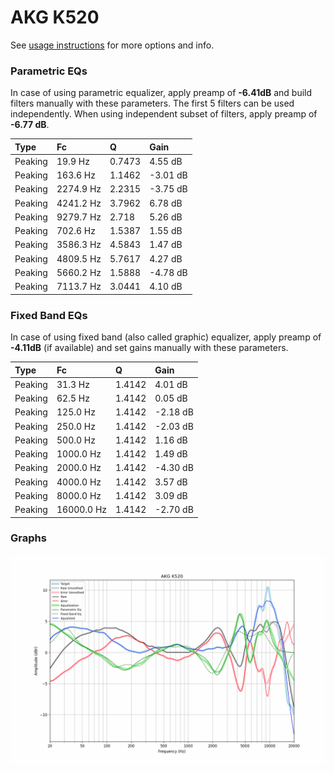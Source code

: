 # AKG K520
See [usage instructions](https://github.com/jaakkopasanen/AutoEq#usage) for more options and info.

### Parametric EQs
In case of using parametric equalizer, apply preamp of **-6.41dB** and build filters manually
with these parameters. The first 5 filters can be used independently.
When using independent subset of filters, apply preamp of **-6.77 dB**.

| Type    | Fc        |      Q | Gain     |
|:--------|:----------|:-------|:---------|
| Peaking | 19.9 Hz   | 0.7473 | 4.55 dB  |
| Peaking | 163.6 Hz  | 1.1462 | -3.01 dB |
| Peaking | 2274.9 Hz | 2.2315 | -3.75 dB |
| Peaking | 4241.2 Hz | 3.7962 | 6.78 dB  |
| Peaking | 9279.7 Hz | 2.718  | 5.26 dB  |
| Peaking | 702.6 Hz  | 1.5387 | 1.55 dB  |
| Peaking | 3586.3 Hz | 4.5843 | 1.47 dB  |
| Peaking | 4809.5 Hz | 5.7617 | 4.27 dB  |
| Peaking | 5660.2 Hz | 1.5888 | -4.78 dB |
| Peaking | 7113.7 Hz | 3.0441 | 4.10 dB  |

### Fixed Band EQs
In case of using fixed band (also called graphic) equalizer, apply preamp of **-4.11dB**
(if available) and set gains manually with these parameters.

| Type    | Fc         |      Q | Gain     |
|:--------|:-----------|:-------|:---------|
| Peaking | 31.3 Hz    | 1.4142 | 4.01 dB  |
| Peaking | 62.5 Hz    | 1.4142 | 0.05 dB  |
| Peaking | 125.0 Hz   | 1.4142 | -2.18 dB |
| Peaking | 250.0 Hz   | 1.4142 | -2.03 dB |
| Peaking | 500.0 Hz   | 1.4142 | 1.16 dB  |
| Peaking | 1000.0 Hz  | 1.4142 | 1.49 dB  |
| Peaking | 2000.0 Hz  | 1.4142 | -4.30 dB |
| Peaking | 4000.0 Hz  | 1.4142 | 3.57 dB  |
| Peaking | 8000.0 Hz  | 1.4142 | 3.09 dB  |
| Peaking | 16000.0 Hz | 1.4142 | -2.70 dB |

### Graphs
![](./AKG%20K520.png)